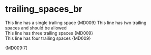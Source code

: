 # trailing_spaces_br

This line has a single trailing space {MD009} 
This line has two trailing spaces and should be allowed  
This line has three trailing spaces {MD009}   
This line has four trailing spaces {MD009}    
 
{MD009:7}
